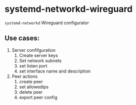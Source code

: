 # systemd-networkd-wireguard

`systemd-networkd` Wireguard configurator

## Use cases:

1. Server confifguration
   1. Create server keys
   2. Set network subnets
   3. set listen port
   4. set interface name and description
2. Peer actions
   1. create peer
   2. set allowedips
   3. delete peer
   4. export peer config
